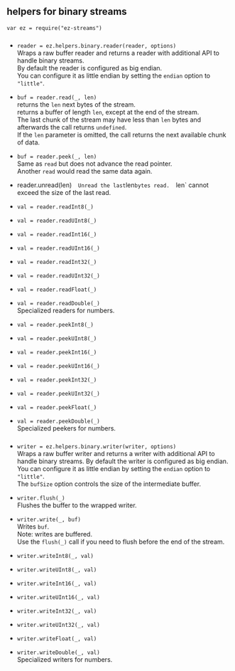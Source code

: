 ## helpers for binary streams

`var ez = require("ez-streams")`  

###

* `reader = ez.helpers.binary.reader(reader, options)`  
  Wraps a raw buffer reader and returns a reader with additional API to handle binary streams.  
  By default the reader is configured as big endian.  
  You can configure it as little endian by setting the `endian` option to `"little"`.

* `buf = reader.read(_, len)`  
  returns the `len` next bytes of the stream.  
  returns a buffer of length `len`, except at the end of the stream.  
  The last chunk of the stream may have less than `len` bytes and afterwards the call
  returns `undefined`.  
  If the `len` parameter is omitted, the call returns the next available chunk of data.

* `buf = reader.peek(_, len)`  
  Same as `read` but does not advance the read pointer.  
  Another `read` would read the same data again.

* reader.unread(len)`  
  Unread the last `len` bytes read.  
  `len` cannot exceed the size of the last read.

* `val = reader.readInt8(_)`  
* `val = reader.readUInt8(_)`  
* `val = reader.readInt16(_)`  
* `val = reader.readUInt16(_)`  
* `val = reader.readInt32(_)`  
* `val = reader.readUInt32(_)`  
* `val = reader.readFloat(_)`  
* `val = reader.readDouble(_)`  
  Specialized readers for numbers.

* `val = reader.peekInt8(_)`  
* `val = reader.peekUInt8(_)`  
* `val = reader.peekInt16(_)`  
* `val = reader.peekUInt16(_)`  
* `val = reader.peekInt32(_)`  
* `val = reader.peekUInt32(_)`  
* `val = reader.peekFloat(_)`  
* `val = reader.peekDouble(_)`  
  Specialized peekers for numbers.

###

* `writer = ez.helpers.binary.writer(writer, options)`  
  Wraps a raw buffer writer and returns a writer with additional API to handle binary streams.
  By default the writer is configured as big endian.  
  You can configure it as little endian by setting the `endian` option to `"little"`.  
  The `bufSize` option controls the size of the intermediate buffer.

* `writer.flush(_)`  
  Flushes the buffer to the wrapped writer.

* `writer.write(_, buf)`  
  Writes `buf`.  
  Note: writes are buffered.  
  Use the `flush(_)` call if you need to flush before the end of the stream.

* `writer.writeInt8(_, val)`  
* `writer.writeUInt8(_, val)`  
* `writer.writeInt16(_, val)`  
* `writer.writeUInt16(_, val)`  
* `writer.writeInt32(_, val)`  
* `writer.writeUInt32(_, val)`  
* `writer.writeFloat(_, val)`  
* `writer.writeDouble(_, val)`  
  Specialized writers for numbers.
